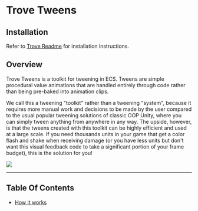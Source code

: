 
# Trove Tweens

## Installation

Refer to [Trove Readme](https://github.com/PhilSA/Trove/blob/main/README.md#installing-the-packages) for installation instructions.


## Overview

Trove Tweens is a toolkit for tweening in ECS. Tweens are simple procedural value animations that are handled entirely through code rather than being pre-baked into animation clips.

We call this a tweening "toolkit" rather than a tweening "system", because it requires more manual work and decisions to be made by the user compared to the usual popular tweening solutions of classic OOP Unity, where you can simply tween anything from anywhere in any way. The upside, however, is that the tweens created with this toolkit can be highly efficient and used at a large scale. If you need thousands units in your game that get a color flash and shake when receiving damage (or you have less units but don't want this visual feedback code to take a significant portion of your frame budget), this is the solution for you! 

![](./images/tweens.gif)

---------------------------------------------------

## Table Of Contents

* [How it works](./Documentation~/how-it-works.md)
